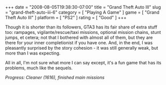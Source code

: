 +++
date = "2008-08-05T19:38:30-07:00"
title = "Grand Theft Auto III"
slug = "grand-theft-auto-iii-6"
category = [ "Playing A Game" ]
game = [ "Grand Theft Auto III" ]
platform = [ "PS2" ]
rating = [ "Good" ]
+++

Though it is shorter than its followers, GTA3 has its fair share of extra stuff too: rampages, vigilante/rescue/taxi missions, optional mission chains, stunt jumps, et cetera; not that I bothered with almost all of them, but they are there for your inner completionist if you have one.  And, in the end, I was pleasantly surprised by the story cohesion - it was still generally weak, but more than I was expecting.

All in all, I'm not sure what more I can say except, it's a fun game that has its problems, much like the sequels.

<i>Progress: Cleaner (1616), finished main missions</i>
